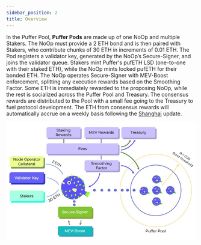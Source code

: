 ```yaml
---
sidebar_position: 2
title: Overview
---
```


In the Puffer Pool, **Puffer Pods** are made up of one NoOp and multiple Stakers. The NoOp must
provide a 2 ETH bond and is then paired with Stakers, who contribute chunks of 30 ETH in increments
of 0.01 ETH. The Pod registers a validator key, generated by the NoOp’s Secure-Signer, and joins the
validator queue. Stakers mint Puffer's pufETH LSD (one-to-one with their staked ETH), while the NoOp mints
locked pufETH for their bonded ETH.
The NoOp operates Secure-Signer with MEV-Boost enforcement, splitting any execution rewards
based on the Smoothing Factor. Some ETH is immediately rewarded to the proposing NoOp, while
the rest is socialized across the Puffer Pool and Treasury. The consensus rewards are distributed to the
Pool with a small fee going to the Treasury to fuel protocol development. The ETH from consensus
rewards will automatically accrue on a weekly basis following the [Shanghai](https://notes.ethereum.org/@launchpad/withdrawals-faq) update.

![pufferarch](img/arch.jpg)
